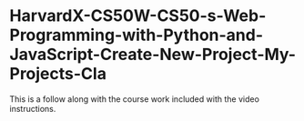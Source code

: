 # HarvardX-CS50W-CS50-s-Web-Programming-with-Python-and-JavaScript-Create-New-Project-My-Projects-Cla
This is a follow along with the course work included with the video instructions.

